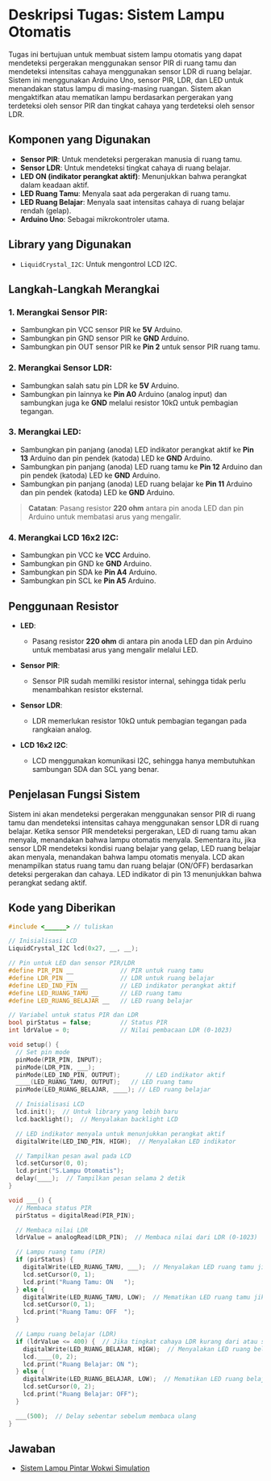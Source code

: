 # Deskripsi Tugas: Sistem Lampu Otomatis 

Tugas ini bertujuan untuk membuat sistem lampu otomatis yang dapat mendeteksi pergerakan menggunakan sensor PIR di ruang tamu dan mendeteksi intensitas cahaya menggunakan sensor LDR di ruang belajar. Sistem ini menggunakan Arduino Uno, sensor PIR, LDR, dan LED untuk menandakan status lampu di masing-masing ruangan. Sistem akan mengaktifkan atau mematikan lampu berdasarkan pergerakan yang terdeteksi oleh sensor PIR dan tingkat cahaya yang terdeteksi oleh sensor LDR.

## Komponen yang Digunakan

- **Sensor PIR**: Untuk mendeteksi pergerakan manusia di ruang tamu.
- **Sensor LDR**: Untuk mendeteksi tingkat cahaya di ruang belajar.
- **LED ON (indikator perangkat aktif)**: Menunjukkan bahwa perangkat dalam keadaan aktif.
- **LED Ruang Tamu**: Menyala saat ada pergerakan di ruang tamu.
- **LED Ruang Belajar**: Menyala saat intensitas cahaya di ruang belajar rendah (gelap).
- **Arduino Uno**: Sebagai mikrokontroler utama.

## Library yang Digunakan

- `LiquidCrystal_I2C`: Untuk mengontrol LCD I2C.

## Langkah-Langkah Merangkai

### 1. **Merangkai Sensor PIR**:
   - Sambungkan pin VCC sensor PIR ke **5V** Arduino.
   - Sambungkan pin GND sensor PIR ke **GND** Arduino.
   - Sambungkan pin OUT sensor PIR ke **Pin 2** untuk sensor PIR ruang tamu.

### 2. **Merangkai Sensor LDR**:
   - Sambungkan salah satu pin LDR ke **5V** Arduino.
   - Sambungkan pin lainnya ke **Pin A0** Arduino (analog input) dan sambungkan juga ke **GND** melalui resistor 10kΩ untuk pembagian tegangan.

### 3. **Merangkai LED**:
   - Sambungkan pin panjang (anoda) LED indikator perangkat aktif ke **Pin 13** Arduino dan pin pendek (katoda) LED ke **GND** Arduino.
   - Sambungkan pin panjang (anoda) LED ruang tamu ke **Pin 12** Arduino dan pin pendek (katoda) LED ke **GND** Arduino.
   - Sambungkan pin panjang (anoda) LED ruang belajar ke **Pin 11** Arduino dan pin pendek (katoda) LED ke **GND** Arduino.
   
   > **Catatan**: Pasang resistor **220 ohm** antara pin anoda LED dan pin Arduino untuk membatasi arus yang mengalir.

### 4. **Merangkai LCD 16x2 I2C**:
   - Sambungkan pin VCC ke **VCC** Arduino.
   - Sambungkan pin GND ke **GND** Arduino.
   - Sambungkan pin SDA ke **Pin A4** Arduino.
   - Sambungkan pin SCL ke **Pin A5** Arduino.

## Penggunaan Resistor

- **LED**:
  - Pasang resistor **220 ohm** di antara pin anoda LED dan pin Arduino untuk membatasi arus yang mengalir melalui LED.
  
- **Sensor PIR**: 
  - Sensor PIR sudah memiliki resistor internal, sehingga tidak perlu menambahkan resistor eksternal.

- **Sensor LDR**:
  - LDR memerlukan resistor 10kΩ untuk pembagian tegangan pada rangkaian analog.

- **LCD 16x2 I2C**:
  - LCD menggunakan komunikasi I2C, sehingga hanya membutuhkan sambungan SDA dan SCL yang benar.

## Penjelasan Fungsi Sistem

Sistem ini akan mendeteksi pergerakan menggunakan sensor PIR di ruang tamu dan mendeteksi intensitas cahaya menggunakan sensor LDR di ruang belajar. Ketika sensor PIR mendeteksi pergerakan, LED di ruang tamu akan menyala, menandakan bahwa lampu otomatis menyala. Sementara itu, jika sensor LDR mendeteksi kondisi ruang belajar yang gelap, LED ruang belajar akan menyala, menandakan bahwa lampu otomatis menyala. LCD akan menampilkan status ruang tamu dan ruang belajar (ON/OFF) berdasarkan deteksi pergerakan dan cahaya. LED indikator di pin 13 menunjukkan bahwa perangkat sedang aktif.

## Kode yang Diberikan

```cpp
#include <______> // tuliskan

// Inisialisasi LCD
LiquidCrystal_I2C lcd(0x27, __, __);

// Pin untuk LED dan sensor PIR/LDR
#define PIR_PIN __             // PIR untuk ruang tamu
#define LDR_PIN __             // LDR untuk ruang belajar
#define LED_IND_PIN __         // LED indikator perangkat aktif
#define LED_RUANG_TAMU __      // LED ruang tamu
#define LED_RUANG_BELAJAR __   // LED ruang belajar

// Variabel untuk status PIR dan LDR
bool pirStatus = false;        // Status PIR
int ldrValue = 0;              // Nilai pembacaan LDR (0-1023)

void setup() {
  // Set pin mode
  pinMode(PIR_PIN, INPUT);
  pinMode(LDR_PIN, ___);
  pinMode(LED_IND_PIN, OUTPUT);       // LED indikator aktif
  ____(LED_RUANG_TAMU, OUTPUT);   // LED ruang tamu
  pinMode(LED_RUANG_BELAJAR, ____); // LED ruang belajar

  // Inisialisasi LCD
  lcd.init();  // Untuk library yang lebih baru
  lcd.backlight();  // Menyalakan backlight LCD

  // LED indikator menyala untuk menunjukkan perangkat aktif
  digitalWrite(LED_IND_PIN, HIGH);  // Menyalakan LED indikator

  // Tampilkan pesan awal pada LCD
  lcd.setCursor(0, 0);
  lcd.print("S.Lampu Otomatis");
  delay(____);  // Tampilkan pesan selama 2 detik
}

void ___() {
  // Membaca status PIR
  pirStatus = digitalRead(PIR_PIN);

  // Membaca nilai LDR
  ldrValue = analogRead(LDR_PIN);  // Membaca nilai dari LDR (0-1023)

  // Lampu ruang tamu (PIR)
  if (pirStatus) {
    digitalWrite(LED_RUANG_TAMU, ___);  // Menyalakan LED ruang tamu jika PIR mendeteksi pergerakan
    lcd.setCursor(0, 1);
    lcd.print("Ruang Tamu: ON   ");
  } else {
    digitalWrite(LED_RUANG_TAMU, LOW);  // Mematikan LED ruang tamu jika PIR tidak mendeteksi pergerakan
    lcd.setCursor(0, 1);
    lcd.print("Ruang Tamu: OFF  ");
  }

  // Lampu ruang belajar (LDR)
  if (ldrValue <= 400) {  // Jika tingkat cahaya LDR kurang dari atau sama dengan 400 (ruangan gelap)
    digitalWrite(LED_RUANG_BELAJAR, HIGH);  // Menyalakan LED ruang belajar
    lcd.____(0, 2);
    lcd.print("Ruang Belajar: ON ");
  } else {
    digitalWrite(LED_RUANG_BELAJAR, LOW);  // Mematikan LED ruang belajar jika LDR > 400 (ruangan terang)
    lcd.setCursor(0, 2);
    lcd.print("Ruang Belajar: OFF");
  }

  ___(500);  // Delay sebentar sebelum membaca ulang
}

```
## Jawaban

- [Sistem Lampu Pintar Wokwi Simulation]()
